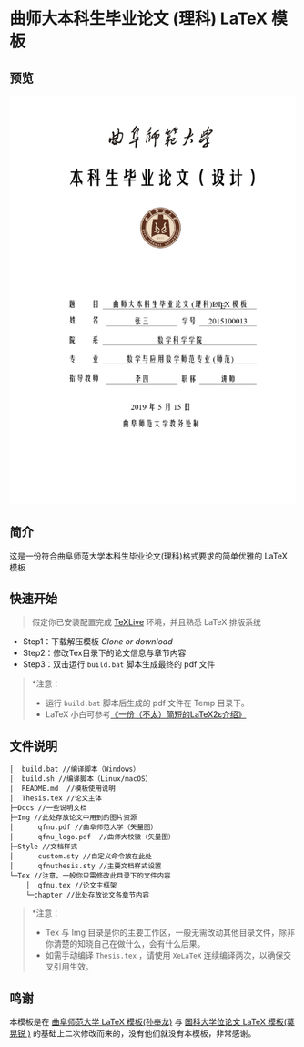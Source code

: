# 曲师大本科生毕业论文 (理科) LaTeX 模板

## 预览

![cover](Img/view.png)

## 简介

这是一份符合曲阜师范大学本科生毕业论文(理科)格式要求的简单优雅的 LaTeX 模板 

## 快速开始

> 假定你已安装配置完成 [TeXLive](https://www.cnblogs.com/sunfenglong/p/11336644.html) 环境，并且熟悉 LaTeX 排版系统

- Step1：下载解压模板 *Clone or download*
- Step2：修改Tex目录下的论文信息与章节内容
- Step3：双击运行 `build.bat` 脚本生成最终的 pdf 文件

> *注意：
> - 运行 `build.bat` 脚本后生成的 pdf 文件在 Temp 目录下。
> - LaTeX 小白可参考[《一份（不太）简短的LaTeX2ε介绍》](http://mirrors.sjtug.sjtu.edu.cn/ctan/info/lshort/chinese/lshort-zh-cn.pdf)



## 文件说明

```
│  build.bat //编译脚本（Windows）
│  build.sh //编译脚本（Linux/macOS）
│  README.md  //模板使用说明
│  Thesis.tex //论文主体
├─Docs //一些说明文档
├─Img //此处存放论文中用到的图片资源
│      qfnu.pdf //曲阜师范大学（矢量图）
│      qfnu_logo.pdf  //曲师大校徽（矢量图）
├─Style //文档样式
│      custom.sty //自定义命令放在此处
│      qfnuthesis.sty //主要文档样式设置
└─Tex //注意，一般你只需修改此目录下的文件内容
    │  qfnu.tex //论文主框架
    └─chapter //此处存放论文各章节内容
```

>*注意：
> - Tex 与 Img 目录是你的主要工作区，一般无需改动其他目录文件，除非你清楚的知晓自己在做什么，会有什么后果。
> - 如需手动编译 `Thesis.tex` ，请使用 `XeLaTeX` 连续编译两次，以确保交叉引用生效。

## 鸣谢

本模板是在 [曲阜师范大学 LaTeX 模板(孙奉龙)](https://www.cnblogs.com/sunfenglong/p/11349006.html) 与 [国科大学位论文 LaTeX 模板(莫晃锐
)](https://github.com/mohuangrui/ucasthesis) 的基础上二次修改而来的，没有他们就没有本模板，非常感谢。


